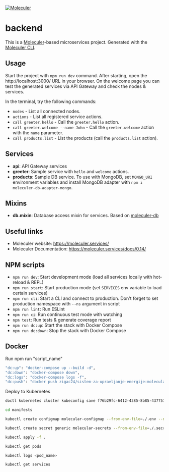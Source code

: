 [![Moleculer](https://badgen.net/badge/Powered%20by/Moleculer/0e83cd)](https://moleculer.services)

# backend
This is a [Moleculer](https://moleculer.services/)-based microservices project. Generated with the [Moleculer CLI](https://moleculer.services/docs/0.14/moleculer-cli.html).

## Usage
Start the project with `npm run dev` command. 
After starting, open the http://localhost:3000/ URL in your browser. 
On the welcome page you can test the generated services via API Gateway and check the nodes & services.

In the terminal, try the following commands:
- `nodes` - List all connected nodes.
- `actions` - List all registered service actions.
- `call greeter.hello` - Call the `greeter.hello` action.
- `call greeter.welcome --name John` - Call the `greeter.welcome` action with the `name` parameter.
- `call products.list` - List the products (call the `products.list` action).

## Services
- **api**: API Gateway services
- **greeter**: Sample service with `hello` and `welcome` actions.
- **products**: Sample DB service. To use with MongoDB, set `MONGO_URI` environment variables and install MongoDB adapter with `npm i moleculer-db-adapter-mongo`.

## Mixins
- **db.mixin**: Database access mixin for services. Based on [moleculer-db](https://github.com/moleculerjs/moleculer-db#readme)

## Useful links

* Moleculer website: https://moleculer.services/
* Moleculer Documentation: https://moleculer.services/docs/0.14/

## NPM scripts

- `npm run dev`: Start development mode (load all services locally with hot-reload & REPL)
- `npm run start`: Start production mode (set `SERVICES` env variable to load certain services)
- `npm run cli`: Start a CLI and connect to production. Don't forget to set production namespace with `--ns` argument in script
- `npm run lint`: Run ESLint
- `npm run ci`: Run continuous test mode with watching
- `npm test`: Run tests & generate coverage report
- `npm run dc:up`: Start the stack with Docker Compose
- `npm run dc:down`: Stop the stack with Docker Compose

## Docker

Run npm run "script_name"

```bash
"dc:up": "docker-compose up --build -d",
"dc:down": "docker-compose down",
"dc:logs": "docker-compose logs -f",
"dc:push": "docker push zigac24/sistem-za-upravljanje-energije:molecular_v1"
```

Deploy to Kubernetes

```bash
doctl kubernetes cluster kubeconfig save f76b29fc-6412-4385-8b85-4377575ae4f5

cd manifests

kubectl create configmap molecular-configmap --from-env-file=./.env --namespace=default

kubectl create secret generic molecular-secrets --from-env-file=./.secret --namespace=default    

kubectl apply -f .                                                                           

kubectl get pods                                                                             

kubectl logs <pod_name>                                      

kubectl get services
```

